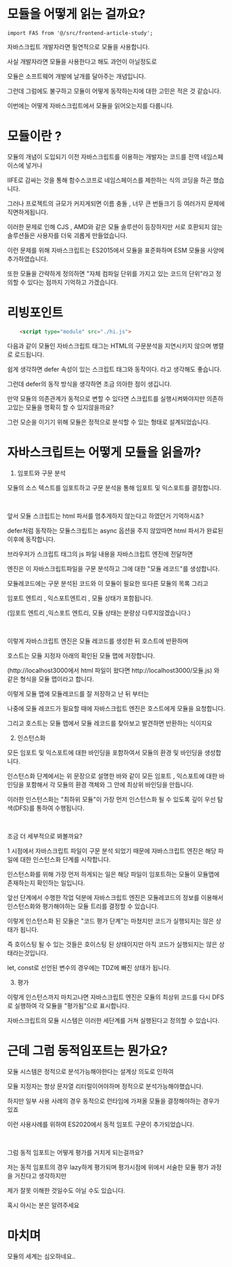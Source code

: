 # 모듈을 어떻게 읽는 걸까요?

```tsx
import FAS from '@/src/frontend-article-study';
```

자바스크립트 개발자라면 필연적으로 모듈을 사용합니다.

사실 개발자라면 모듈을 사용한다고 해도 과언이 아닐정도로

모듈은 소프트웨어 개발에 날개를 달아주는 개념입니다.

그런데 그럼에도 불구하고 모듈이 어떻게 동작하는지에 대한 고민은 적은 것 같습니다.

이번에는 어떻게 자바스크립트에서 모듈을 읽어오는지를 다룹니다.

# 모듈이란 ?

모듈의 개념이 도입되기 이전 자바스크립트를 이용하는 개발자는 코드를 전역 네임스페이스에 넣거나

IIFE로 감싸는 것을 통해 함수스코프로 네임스페이스를 제한하는 식의 코딩을 하곤 했습니다.

그러나 프로젝트의 규모가 커지게되면 이름 충돌 , 너무 큰 번들크기 등 여러가지 문제에 직면하게됩니다.

이러한 문제로 인해 CJS , AMD와 같은 모듈 솔루션이 등장하지만 서로 호환되지 않는 솔루션들은 사용자를 더욱 괴롭게 만들었습니다.

이런 문제를 위해 자바스크립트는 ES2015에서 모듈을 표준화하며 ESM 모듈을 사양에 추가하였습니다.

또한 모듈을 간략하게 정의하면 "자체 컴파일 단위를 가지고 있는 코드의 단위"라고 정의할 수 있다는 점까지 기억하고 가겠습니다.


# 리빙포인트

```html
    <script type="module" src="./hi.js">
```

다음과 같이 모듈인 자바스크립트 태그는 HTML의 구문분석을 지연시키지 않으며 병렬로 로드됩니다.

쉽게 생각하면 defer 속성이 있는 스크립트 태그와 동작이다. 라고 생각해도 좋습니다.


그런데 defer의 동작 방식을 생각하면 조금 의아한 점이 생깁니다.

만약 모듈의 의존관계가 동적으로 변할 수 있다면 스크립트를 실행시켜봐야지만 의존하고있는 모듈을 명확히 할 수 있지않을까요?

그런 모순을 이기기 위해 모듈은 정적으로 분석할 수 있는 형태로 설계되었습니다.



# 자바스크립트는 어떻게 모듈을 읽을까?

1. 임포트와 구문 분석

모듈의 소스 텍스트를 임포트하고 구문 분석을 통해 임포트 및 익스포트를 결정합니다.

<br/>

앞서 모듈 스크립트는 html 파서를 멈추게하지 않는다고 하였던거 기억하시죠?

defer처럼 동작하는 모듈스크립트는 async 옵션을 주지 않았따면 html 파서가 완료된 이후에 동작합니다.

브라우저가 스크립트 태그의 js 파일 내용을 자바스크립트 엔진에 전달하면

엔진은 이 자바스크립트파일을 구문 분석하고 그에 대한 "모듈 레코드"를 생성합니다.

모듈레코드에는 구문 분석된 코드와 이 모듈이 필요한 또다른 모듈의 목록 그리고

임포트 엔트리 , 익스포트엔트리 , 모듈 상태가 포함됩니다.

(임포트 엔트리 ,익스포트 엔트리, 모듈 상태는 분량상 다루지않겠습니다.)

<br/>

이렇게 자바스크립트 엔진은 모듈 레코드를 생성한 뒤 호스트에 반환하며

호스트는 모듈 지정자 아래의 확인된 모듈 맵에 저장합니다.

(http://localhost3000에서 html 파일이 왔다면 http://localhost3000/모듈.js) 와 같은 형식을 모듈 맵이라고 합니다.

이렇게 모듈 맵에 모듈레코드를 잘 저장하고 난 뒤 부터는

나중에 모듈 레코드가 필요할 때에 자바스크립트 엔진은 호스트에게 모듈을 요청합니다.

그리고 호스트는 모듈 맵에서 모듈 레코드를 찾아보고 발견하면 반환하는 식이지요



2. 인스턴스화

모든 임포트 및 익스포트에 대한 바인딩을 포함하여서 모듈의 환경 및 바인딩을 생성합니다.

인스턴스화 단계에서는 위 문장으로 설명한 바와 같이 모든 임포트 , 익스포트에 대한 바인딩을 포함해서 각 모듈의 환경 객체와 그 안에 최상위 바인딩을 만듭니다. 

이러한 인스턴스화는 "최하위 모듈"이 가장 먼저 인스턴스화 될 수 있도록 깊이 우선 탐색(DFS)를 통하여 수행됩니다.

<br/>

조금 더 세부적으로 봐볼까요?

1 시점에서 자바스크립트 파일이 구문 분석 되었기 때문에 자바스크립트 엔진은 해당 파일에 대한 인스턴스화 단계를 시작합니다.

인스턴스화를 위해 가장 먼저 하게되는 일은 해당 파일이 임포트하는 모듈이 모듈맵에 존재하는지 확인하는 일입니다.

앞선 단계에서 수행한 작업 덕분에 자바스크립트 엔진은 모듈레코드의 정보를 이용해서 인스턴스화와 평가해야하는 모듈 트리를 결정할 수 있습니다.

이렇게 인스턴스화 된 모듈은 "코드 평가 단계"는 마쳤지만 코드가 실행되지는 않은 상태가 됩니다.

즉 호이스팅 될 수 있는 것들은 호이스팅 된 상태이지만 아직 코드가 실행되지는 않은 상태라는것입니다.

let, const로 선언된 변수의 경우에는 TDZ에 빠진 상태가 됩니다.


3. 평가

이렇게 인스턴스까지 마치고나면 자바스크립트 엔진은 모듈의 최상위 코드를 다시 DFS로 실행하여 각 모듈을 "평가됨"으로 표시합니다.




자바스크립트의 모듈 시스템은 이러한 세단계를 거쳐 실행된다고 정의할 수 있습니다.



# 근데 그럼 동적임포트는 뭔가요?

모듈 시스템은 정적으로 분석가능해야한다는 설계상 의도로 인하여

모듈 지정자는 항상 문자열 리터럴이어야하며 정적으로 분석가능해야했습니다.

하지만 일부 사용 사례의 경우 동적으로 런타임에 가져올 모듈을 결정해야하는 경우가 있죠

이런 사용사례를 위하여 ES2020에서 동적 임포트 구문이 추가되었습니다.

<br/>

그럼 동적 임포트는 어떻게 평가를 거치게 되는걸까요?

저는 동적 임포트의 경우 lazy하게 평가되며 평가시점에 위에서 서술한 모듈 평가 과정을 거친다고 생각하지만

제가 잘못 이해한 것일수도 아닐 수도 있습니다.

혹시 아시는 분은 알려주세요


# 마치며

모듈의 세계는 심오하네요..